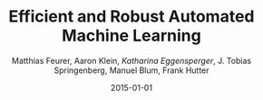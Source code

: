 ---
title: "Efficient and Robust Automated Machine Learning"
author: "Matthias Feurer, Aaron Klein, *Katharina Eggensperger*, J. Tobias Springenberg, Manuel Blum, Frank Hutter"
collection: publications
permalink: /publication/2015-ASKL
date: 2015-01-01
venue: "Advances in Neural Information Processing Systems 28 (NeurIPS'15)"
poster: 'https://ml.informatik.uni-freiburg.de/wp-content/uploads/papers/15-NIPS-auto-sklearn-poster.pdf'
paperurl: 'https://papers.nips.cc/paper/5872-efficient-and-robust-automated-machine-learning'
---